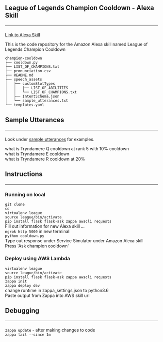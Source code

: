 ## League of Legends Champion Cooldown - Alexa Skill <hr/>

[Link to Alexa Skill](https://www.amazon.com/League-of-Legends-Champion-Cooldown/dp/B076FN3YS2/ref=sr_1_1?s=digital-skills&ie=UTF8&qid=1509420389&sr=1-1&keywords=league+of+legends+champion+cooldown&dpID=7137yMTCy7L&preST=_SY300_QL70_&dpSrc=srch)

This is the code repository for the Amazon Alexa skill named League of Legends Champion Cooldown

```
champion-cooldown             
├── cooldown.py  
├── LIST_OF_CHAMPIONS.txt           
├── pronunciation.csv             
├── README.md                     
├── speech_assets                   
│   ├── customSlotTypes
│   │   ├── LIST_OF_ABILITIES
│   │   └── LIST_OF_CHAMPIONS.txt
│   ├── IntentSchema.json
│   └── sample_utterances.txt
└── templates.yaml
``` 

## Sample Utterances <hr/>

Look under [sample utterances](https://github.com/fompei/league-champion-cooldown/blob/master/speech_assets/sample_utterances.txt) for examples.

what is Tryndamere Q cooldown at rank 5 with 10% cooldown  
what is Tryndamere E cooldown  
what is Tryndamere R cooldown at 20%  

## Instructions  <hr/>

### Running on local
`git clone`   
`cd`  
`virtualenv league`  
`source league/bin/activate`  
`pip install flask flask-ask zappa awscli requests`  
Fill out information for new Alexa skill ...  
`ngrok http 5000` in new terminal    
`python cooldown.py`  
Type out response under Service Simulator under Amazon Alexa skill  
Press 'Ask champion cooldown'   

### Deploy using AWS Lambda

`virtualenv league`  
`source league/bin/activate`  
`pip install flask flask-ask zappa awscli requests`  
`zappa init`  
`zappa deploy dev`  
change runtime in zappa_settings.json to python3.6  
Paste output from Zappa into AWS skill url  

## Debugging <hr/>

`zappa update` - after making changes to code  
`zappa tail --since 1m`